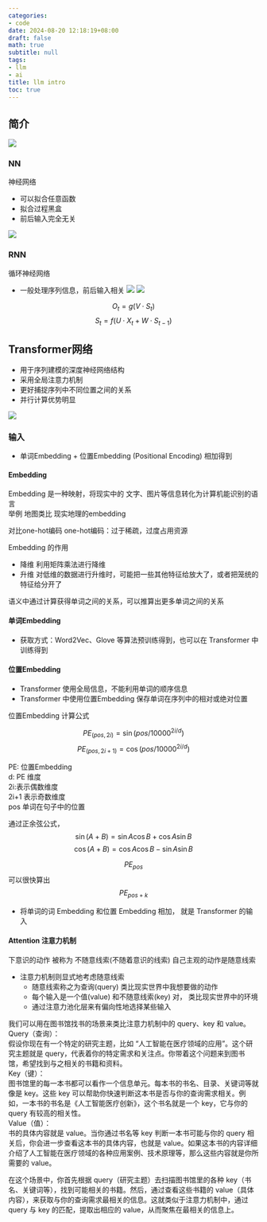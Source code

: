 ```yaml
---
categories:
- code
date: 2024-08-20 12:18:19+08:00
draft: false
math: true
subtitle: null
tags:
- llm
- ai
title: llm intro
toc: true
---
```


<!--more-->
## 简介


![](https://raw.githubusercontent.com/keltoy/pics/main/llm-intro-1.png)
### NN 

神经网络
- 可以拟合任意函数
- 拟合过程黑盒
- 前后输入完全无关

![](https://raw.githubusercontent.com/keltoy/pics/main/llm-intro-2.png)

### RNN

循环神经网络
- 一般处理序列信息，前后输入相关
![](https://raw.githubusercontent.com/keltoy/pics/main/llm-intro-3.png)
![](https://raw.githubusercontent.com/keltoy/pics/main/llm-intro-4.png)

$$O_t= g(V \cdot S_t) $$
$$S_t = f(U\cdot X_t + W\cdot S_{t-1})$$

## Transformer网络

- 用于序列建模的深度神经网络结构
- 采用全局注意力机制
- 更好捕捉序列中不同位置之间的关系
- 并行计算优势明显

![](https://raw.githubusercontent.com/keltoy/pics/main/llm-intro-transformer.png)

### 输入

- 单词Embedding + 位置Embedding (Positional Encoding) 相加得到

#### Embedding
Embedding 是一种映射，将现实中的 文字、图片等信息转化为计算机能识别的语言  
举例 地图类比 现实地理的embedding

对比one-hot编码
one-hot编码：过于稀疏，过度占用资源

Embedding 的作用 
- 降维 利用矩阵乘法进行降维
- 升维 对低维的数据进行升维时，可能把一些其他特征给放大了，或者把笼统的特征给分开了

语义中通过计算获得单词之间的关系，可以推算出更多单词之间的关系

#### 单词Embedding

- 获取方式：Word2Vec、Glove 等算法预训练得到，也可以在 Transformer 中训练得到

#### 位置Embedding

- Transformer 使用全局信息，不能利用单词的顺序信息
- Transformer 中使用位置Embedding 保存单词在序列中的相对或绝对位置

位置Embedding 计算公式

$$PE_{(pos, 2i)} = \sin (pos/10000^{2i/d})$$
$$PE_{(pos, 2i+1)} = \cos (pos/10000^{2i/d})$$

PE: 位置Embedding  
d: PE 维度  
2i:表示偶数维度  
2i+1 表示奇数维度  
pos 单词在句子中的位置 


通过正余弦公式，
$$\sin (A+B) = \sin A \cos B + \cos A\sin B$$
$$\cos (A+B) = \cos A \cos B - \sin A\sin B$$

$$PE_{pos}$$可以很快算出 $$PE_{pos+k}$$ 

- 将单词的词 Embedding 和位置 Embedding 相加， 就是 Transformer 的输入

#### Attention 注意力机制
下意识的动作 被称为 不随意线索(不随着意识的线索)
自己主观的动作是随意线索

- 注意力机制则显式地考虑随意线索
  - 随意线索称之为查询(query) 类比现实世界中我想要做的动作
  - 每个输入是一个值(value) 和不随意线索(key) 对， 类比现实世界中的环境
  - 通过注意力池化层来有偏向性地选择某些输入

我们可以用在图书馆找书的场景来类比注意力机制中的 query、key 和 value。  
Query（查询）：  
假设你现在有一个特定的研究主题，比如 “人工智能在医疗领域的应用”。这个研究主题就是 query，代表着你的特定需求和关注点。你带着这个问题来到图书馆，希望找到与之相关的书籍和资料。  
Key（键）：  
图书馆里的每一本书都可以看作一个信息单元。每本书的书名、目录、关键词等就像是 key。这些 key 可以帮助你快速判断这本书是否与你的查询需求相关。例如，一本书的书名是《人工智能医疗创新》，这个书名就是一个 key，它与你的 query 有较高的相关性。  
Value（值）：  
书的具体内容就是 value。当你通过书名等 key 判断一本书可能与你的 query 相关后，你会进一步查看这本书的具体内容，也就是 value。如果这本书的内容详细介绍了人工智能在医疗领域的各种应用案例、技术原理等，那么这些内容就是你所需要的 value。  

在这个场景中，你首先根据 query（研究主题）去扫描图书馆里的各种 key（书名、关键词等），找到可能相关的书籍。然后，通过查看这些书籍的 value（具体内容），来获取与你的查询需求最相关的信息。这就类似于注意力机制中，通过 query 与 key 的匹配，提取出相应的 value，从而聚焦在最相关的信息上。